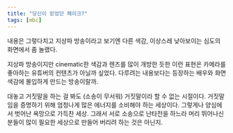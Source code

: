 ```yaml
---
title: "당신이 믿었던 페이크?"
tags: [mbc]
---
```


내용은 그렇다치고 지상파 방송이라고 보기엔 다른 색감, 이상스레 낮아보이는 심도의 화면에서 좀 놀랬다. 

지상파 방송이지만 cinematic한 색감과 렌즈를 많이 개방한 듯한 이런 표현은 카메라를 좋아하는 유튜버의 컨텐츠가 아닐까 싶었다. 다루려는 내용보다는 등장하는 배우와 화면 색감에 몰입하게 만드는 방송이랄까. 

대놓고 거짓말을 하는 걸 봐도 (소송이 무서워) 거짓말이라 할 수 없는 시절이다. 거짓말임을 증명하기 위해 엄청나게 많은 에너지를 소비해야 하는 세상이다. 그렇게나 양심에서 벗어난 욕망으로 가득찬 세상. 그래서 서로 소송으로 난타전을 하느라 머리 뛰어나신 분들이 많이 필요한 세상으로 만들어 버리려 하는 것은 아닌지. 


